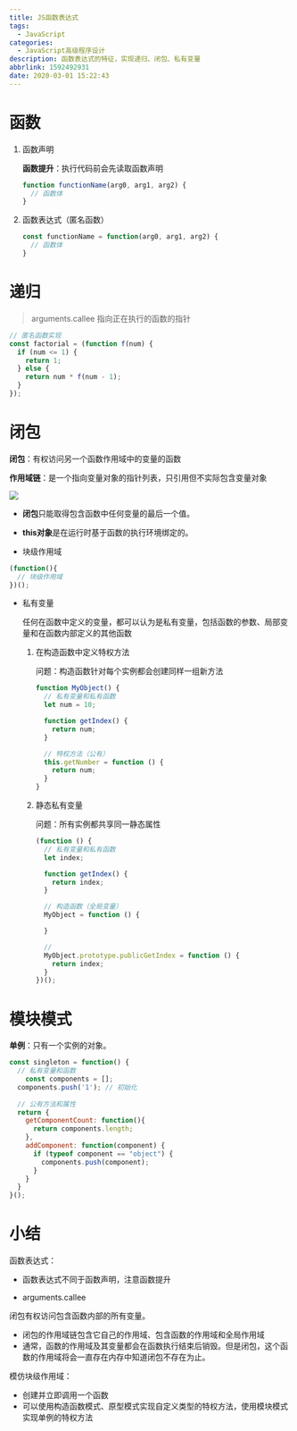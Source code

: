 ```yaml
---
title: JS函数表达式
tags:
  - JavaScript
categories:
  - JavaScript高级程序设计
description: 函数表达式的特征，实现递归、闭包、私有变量
abbrlink: 1592492931
date: 2020-03-01 15:22:43
---
```


# 函数

1. 函数声明

   **函数提升**：执行代码前会先读取函数声明

   ```javascript
   function functionName(arg0, arg1, arg2) {
     // 函数体
   }
   ```

2. 函数表达式（匿名函数）

   ```javascript
   const functionName = function(arg0, arg1, arg2) {
     // 函数体 
   }
   ```

# 递归

> arguments.callee 指向正在执行的函数的指针

```javascript
// 匿名函数实现
const factorial = (function f(num) {
  if (num <= 1) {
    return 1;
  } else {
    return num * f(num - 1);
  }
});
```

# 闭包

**闭包**：有权访问另一个函数作用域中的变量的函数

**作用域链**：是一个指向变量对象的指针列表，只引用但不实际包含变量对象

![](http://img.chensenran.top/1583051309606.png)

* **闭包**只能取得包含函数中任何变量的最后一个值。

* **this对象**是在运行时基于函数的执行环境绑定的。

* 块级作用域

```javascript
(function(){
  // 块级作用域
})();
```

* 私有变量

  任何在函数中定义的变量，都可以认为是私有变量，包括函数的参数、局部变量和在函数内部定义的其他函数

  1. 在构造函数中定义特权方法

     问题：构造函数针对每个实例都会创建同样一组新方法

     ```javascript
     function MyObject() {
       // 私有变量和私有函数
       let num = 10;
     
       function getIndex() {
         return num;
       }
     
       // 特权方法（公有）
       this.getNumber = function () {
         return num;
       }
     }
     ```

  2. 静态私有变量

     问题：所有实例都共享同一静态属性

     ```javascript
     (function () {
       // 私有变量和私有函数
       let index;
     
       function getIndex() {
         return index;
       }
     
       // 构造函数（全局变量）
       MyObject = function () {
     
       }
     
       //
       MyObject.prototype.publicGetIndex = function () {
         return index;
       }
     })();
     ```

# 模块模式

**单例**：只有一个实例的对象。

```javascript
const singleton = function() {
  // 私有变量和函数
	const components = [];
  components.push('1'); // 初始化
  
  // 公有方法和属性
  return {
    getComponentCount: function(){
      return components.length;
    },
    addComponent: function(component) {
      if (typeof component == "object") {
        components.push(component);
      }
    }
  }
}();
```

# 小结

函数表达式：

* 函数表达式不同于函数声明，注意函数提升

* arguments.callee

闭包有权访问包含函数内部的所有变量。

* 闭包的作用域链包含它自己的作用域、包含函数的作用域和全局作用域
* 通常，函数的作用域及其变量都会在函数执行结束后销毁。但是闭包，这个函数的作用域将会一直存在内存中知道闭包不存在为止。

模仿块级作用域：

* 创建并立即调用一个函数
* 可以使用构造函数模式、原型模式实现自定义类型的特权方法，使用模块模式实现单例的特权方法

